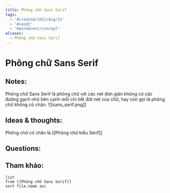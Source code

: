 ```yaml
---
title: Phông chữ Sans Serif
tags:
  - '#created/2021/Aug/31'
  - '#seed🥜'
  - '#permanent/concept'
aliases:
  - Phông chữ Sans Serif
---
```

# Phông chữ Sans Serif

## Notes:
Phông chữ Sans Serif là phông chữ với các nét đơn giản không có các đường gạch nhỏ bên cạnh mỗi chi tiết đứt nét của chữ, hay còn gọi là phông chữ không có chân.
![[sans_serif.png]]

## Ideas & thoughts:
Phông chữ có chân là [[Phông chữ kiểu Serif]]
## Questions:


## Tham khảo:
```dataview
list
from [[Phông chữ Sans Serif]]
sort file.name asc
```